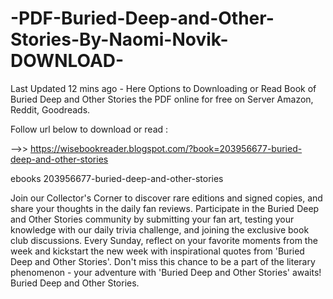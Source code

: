 # -PDF-Buried-Deep-and-Other-Stories-By-Naomi-Novik-DOWNLOAD-
Last Updated 12 mins ago - Here Options to Downloading or Read Book of Buried Deep and Other Stories the PDF online for free on Server Amazon, Reddit, Goodreads.
 
Follow url below to download or read :
 
-->> https://wisebookreader.blogspot.com/?book=203956677-buried-deep-and-other-stories
 
ebooks 203956677-buried-deep-and-other-stories
 
Join our Collector's Corner to discover rare editions and signed copies, and share your thoughts in the daily fan reviews.
Participate in the Buried Deep and Other Stories community by submitting your fan art, testing your knowledge with our daily trivia challenge, and joining the exclusive book club discussions.
Every Sunday, reflect on your favorite moments from the week and kickstart the new week with inspirational quotes from 'Buried Deep and Other Stories'. Don't miss this chance to be a part of the literary phenomenon - your adventure with 'Buried Deep and Other Stories' awaits! Buried Deep and Other Stories.
